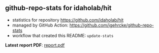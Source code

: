 ## github-repo-stats for idaholab/hit

- statistics for repository https://github.com/idaholab/hit
- managed by GitHub Action: https://github.com/jgehrcke/github-repo-stats
- workflow that created this README: `update-stats`

**Latest report PDF**: [report.pdf](https://github.com/idaholab/repository-statistics/raw/main/idaholab/hit/latest-report/report.pdf)

